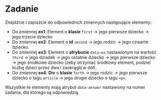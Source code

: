 # Zadanie


Znajdźcie i zapiszcie do odpowiednich zmiennych następujące elementy:
- Do zmiennej **ex1**: Element o **klasie** ```first``` -> jego pierwsze dziecko -> jego trzecie dziecko
- Do zmiennej **ex2**: Element o **id** ```second``` -> jego rodzic -> jego czwarte dziecko.
- Do zmiennej **ex3**: Element o **atrybucie** ```data-ex``` nastawionym na wartość ```third``` -> jego dziadek -> jego ostatnie dziecko -> jego pierwsze dziecko -> jego środkowe dziecko (żeby otrzymać środkowy element, podziel liczbę dzieci przez dwa i zaokrąglij w dół).
- Do zmiennej **ex4**: **Div** o **klasie** ```forth``` -> jego rodzic -> jego pierwsze dziecko o tagu ```article``` -> jego drugie dziecko o tagu ```<p>```.

Wszystkie te elementy mają atrybut ```data-answer``` nastawiony na numer zadania, dla którego są odpowiedzią.
